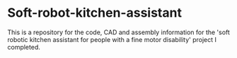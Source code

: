 # Soft-robot-kitchen-assistant
This is a repository for the code, CAD and assembly information for the 'soft robotic kitchen assistant for people with a fine motor disability' project I completed. 
